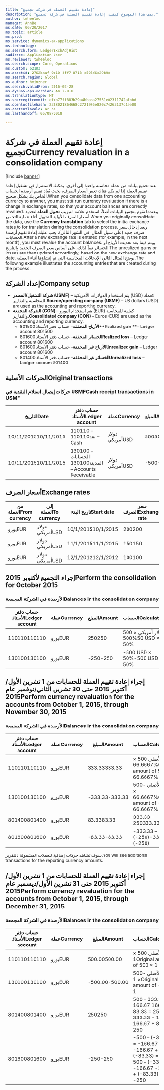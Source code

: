 ```yaml
---
title: "إعادة تقييم العملة في شركة تجميع"
description: "يصف هذا الموضوع كيفية إعادة تقييم العملة في شركة تجميع."
author: twheeloc
manager: AnnBe
ms.date: 06/20/2017
ms.topic: article
ms.prod: 
ms.service: dynamics-ax-applications
ms.technology: 
ms.search.form: LedgerExchAdjHist
audience: Application User
ms.reviewer: twheeloc
ms.search.scope: Core, Operations
ms.custom: 62183
ms.assetid: 2762baaf-0c10-4ff7-8713-c506d6c29b98
ms.search.region: Global
ms.author: hminzner
ms.search.validFrom: 2016-02-28
ms.dyn365.ops.version: AX 7.0.0
ms.translationtype: HT
ms.sourcegitcommit: efcb77ff883b29a4bbaba27551e02311742afbbd
ms.openlocfilehash: 2368021864668c2721976e820c74263137c1ee00
ms.contentlocale: ar-sa
ms.lasthandoff: 05/08/2018

---
```


# <a name="currency-revaluation-in-a-consolidation-company"></a><span data-ttu-id="a97bf-103">إعادة تقييم العملة في شركة تجميع</span><span class="sxs-lookup"><span data-stu-id="a97bf-103">Currency revaluation in a consolidation company</span></span>

[!include [banner](../includes/banner.md)]

<span data-ttu-id="a97bf-104">عند تجميع بيانات من عملة محاسبة واحدة إلى أخرى، يمكنك الاستمرار في تشغيل إعادة تقييم العملة إذا لم يكن هناك تغيير أسعار الصرف، بحيث يُعاد تقييم أرصدة الحساب الخاص بك بشكل صحيح.</span><span class="sxs-lookup"><span data-stu-id="a97bf-104">When you consolidate data from one accounting currency to another, you must still run currency revaluation if there is a change in exchange rates, so that your account balances  are correctly revalued.</span></span> <span data-ttu-id="a97bf-105">وعندما تقوم بتجميع البيانات أصلاً، استخدم علامة التبويب **تحويل العملة** لتحديد أسعار الصرف الأولية للتحويل أثناء عملية التجميع.</span><span class="sxs-lookup"><span data-stu-id="a97bf-105">When you originally consolidate the data, use the **Currency translation** tab to select the initial exchange rates to for translation during the consolidation process.</span></span> <span data-ttu-id="a97bf-106">وبعد إدخال سعر صرف جديد (على سبيل المثال، في الشهر التالي)، يجب عليك إعادة تقييم أرصدة الحسابات.</span><span class="sxs-lookup"><span data-stu-id="a97bf-106">After a new exchange rate is entered (for example, in the next month), you must revalue the account balances.</span></span> <span data-ttu-id="a97bf-107">ويتم فيما بعد تحديث الأرباح أو الخسائر تبعاً لذلك، على أساس سعر الصرف الجديد والتاريخ.</span><span class="sxs-lookup"><span data-stu-id="a97bf-107">The unrealized gains or losses are then updated accordingly, based on the new exchange rate and date.</span></span> <span data-ttu-id="a97bf-108">يوضح المثال التالي الإدخالات المحاسبية التي تم إنشاؤها أثناء العملية.</span><span class="sxs-lookup"><span data-stu-id="a97bf-108">The following example illustrates the accounting entries that are created during the process.</span></span>

## <a name="company-setup"></a><span data-ttu-id="a97bf-109">إعداد الشركة</span><span class="sxs-lookup"><span data-stu-id="a97bf-109">Company setup</span></span>
-   <span data-ttu-id="a97bf-110">**شركة التشغيل/المصدر (USMF)** – يتم استخدام الدولارات الأمريكية (USD) كعملة للمحاسبة والتقارير.</span><span class="sxs-lookup"><span data-stu-id="a97bf-110">**Source/operating company (USMF)** – US dollars (USD) are used as the accounting and reporting currency.</span></span>
-   <span data-ttu-id="a97bf-111">**الشركة المجمعة (CON)** – يتم استخدام اليورو (EUR) كعلمة للمحاسبة والتقارير.</span><span class="sxs-lookup"><span data-stu-id="a97bf-111">**Consolidated company (CON)** – Euros (EUR) are used as the accounting and reporting currency.</span></span>
    -   <span data-ttu-id="a97bf-112">**الأرباح المحققة**– حساب دفتر الأستاذ 801500</span><span class="sxs-lookup"><span data-stu-id="a97bf-112">**Realized gain **– Ledger account 801500</span></span>
    -   <span data-ttu-id="a97bf-113">**الخسائر المحققة**– حساب دفتر الأستاذ 801600</span><span class="sxs-lookup"><span data-stu-id="a97bf-113">**Realized loss** – Ledger account 801600</span></span>
    -   <span data-ttu-id="a97bf-114">**الأرباح غير المحققة**– حساب دفتر الأستاذ 801600</span><span class="sxs-lookup"><span data-stu-id="a97bf-114">**Unrealized gain** – Ledger account 801600</span></span>
    -   <span data-ttu-id="a97bf-115">**الخسائر غير المحققة**– حساب دفتر الأستاذ 801400</span><span class="sxs-lookup"><span data-stu-id="a97bf-115">**Unrealized loss** – Ledger account 801400</span></span>

## <a name="original-transactions"></a><span data-ttu-id="a97bf-116">الحركات الأصلية</span><span class="sxs-lookup"><span data-stu-id="a97bf-116">Original transactions</span></span>
### <a name="cash-receipt-transactions-in-usmf"></a><span data-ttu-id="a97bf-117">حركات إيصال استلام النقدية في USMF</span><span class="sxs-lookup"><span data-stu-id="a97bf-117">Cash receipt transactions in USMF</span></span>

| <span data-ttu-id="a97bf-118">التاريخ</span><span class="sxs-lookup"><span data-stu-id="a97bf-118">Date</span></span>       | <span data-ttu-id="a97bf-119">حساب دفتر الأستاذ</span><span class="sxs-lookup"><span data-stu-id="a97bf-119">Ledger account</span></span>               | <span data-ttu-id="a97bf-120">عملة</span><span class="sxs-lookup"><span data-stu-id="a97bf-120">Currency</span></span> | <span data-ttu-id="a97bf-121">المبلغ</span><span class="sxs-lookup"><span data-stu-id="a97bf-121">Amount</span></span> |
|------------|------------------------------|----------|--------|
| <span data-ttu-id="a97bf-122">10/11/2015</span><span class="sxs-lookup"><span data-stu-id="a97bf-122">10/11/2015</span></span> | <span data-ttu-id="a97bf-123">110110 – نقد</span><span class="sxs-lookup"><span data-stu-id="a97bf-123">110110 – Cash</span></span>                | <span data-ttu-id="a97bf-124">دولار أمريكي</span><span class="sxs-lookup"><span data-stu-id="a97bf-124">USD</span></span>      | <span data-ttu-id="a97bf-125">500</span><span class="sxs-lookup"><span data-stu-id="a97bf-125">500</span></span>    |
| <span data-ttu-id="a97bf-126">10/11/2015</span><span class="sxs-lookup"><span data-stu-id="a97bf-126">10/11/2015</span></span> | <span data-ttu-id="a97bf-127">130100 – الحسابات المدينة</span><span class="sxs-lookup"><span data-stu-id="a97bf-127">130100 – Accounts Receivable</span></span> | <span data-ttu-id="a97bf-128">دولار أمريكي</span><span class="sxs-lookup"><span data-stu-id="a97bf-128">USD</span></span>      | <span data-ttu-id="a97bf-129">-500</span><span class="sxs-lookup"><span data-stu-id="a97bf-129">-500</span></span>   |

## <a name="exchange-rates"></a><span data-ttu-id="a97bf-130">أسعار الصرف</span><span class="sxs-lookup"><span data-stu-id="a97bf-130">Exchange rates</span></span>

| <span data-ttu-id="a97bf-131">من العملة</span><span class="sxs-lookup"><span data-stu-id="a97bf-131">From currency</span></span> | <span data-ttu-id="a97bf-132">إلى العملة</span><span class="sxs-lookup"><span data-stu-id="a97bf-132">To currency</span></span> | <span data-ttu-id="a97bf-133">تاريخ البدء</span><span class="sxs-lookup"><span data-stu-id="a97bf-133">Start date</span></span> | <span data-ttu-id="a97bf-134">سعر الصرف</span><span class="sxs-lookup"><span data-stu-id="a97bf-134">Exchange rate</span></span> |
|---------------|-------------|------------|---------------|
| <span data-ttu-id="a97bf-135">يورو</span><span class="sxs-lookup"><span data-stu-id="a97bf-135">EUR</span></span>           | <span data-ttu-id="a97bf-136">دولار أمريكي</span><span class="sxs-lookup"><span data-stu-id="a97bf-136">USD</span></span>         | <span data-ttu-id="a97bf-137">10/1/2015</span><span class="sxs-lookup"><span data-stu-id="a97bf-137">10/1/2015</span></span>  | <span data-ttu-id="a97bf-138">200</span><span class="sxs-lookup"><span data-stu-id="a97bf-138">200</span></span>           |
| <span data-ttu-id="a97bf-139">يورو</span><span class="sxs-lookup"><span data-stu-id="a97bf-139">EUR</span></span>           | <span data-ttu-id="a97bf-140">دولار أمريكي</span><span class="sxs-lookup"><span data-stu-id="a97bf-140">USD</span></span>         | <span data-ttu-id="a97bf-141">11/1/2015</span><span class="sxs-lookup"><span data-stu-id="a97bf-141">11/1/2015</span></span>  | <span data-ttu-id="a97bf-142">150</span><span class="sxs-lookup"><span data-stu-id="a97bf-142">150</span></span>           |
| <span data-ttu-id="a97bf-143">يورو</span><span class="sxs-lookup"><span data-stu-id="a97bf-143">EUR</span></span>           | <span data-ttu-id="a97bf-144">دولار أمريكي</span><span class="sxs-lookup"><span data-stu-id="a97bf-144">USD</span></span>         | <span data-ttu-id="a97bf-145">12/1/2012</span><span class="sxs-lookup"><span data-stu-id="a97bf-145">12/1/2012</span></span>  | <span data-ttu-id="a97bf-146">100</span><span class="sxs-lookup"><span data-stu-id="a97bf-146">100</span></span>           |

## <a name="perform-the-consolidation-for-october-2015"></a><span data-ttu-id="a97bf-147">إجراء التجميع لأكتوبر 2015</span><span class="sxs-lookup"><span data-stu-id="a97bf-147">Perform the consolidation for October 2015</span></span>
### <a name="balances-in-the-consolidation-company"></a><span data-ttu-id="a97bf-148">الأرصدة في الشركة المجمعة</span><span class="sxs-lookup"><span data-stu-id="a97bf-148">Balances in the consolidation company</span></span>

| <span data-ttu-id="a97bf-149">حساب دفتر الأستاذ</span><span class="sxs-lookup"><span data-stu-id="a97bf-149">Ledger account</span></span> | <span data-ttu-id="a97bf-150">عملة</span><span class="sxs-lookup"><span data-stu-id="a97bf-150">Currency</span></span> | <span data-ttu-id="a97bf-151">المبلغ</span><span class="sxs-lookup"><span data-stu-id="a97bf-151">Amount</span></span> | <span data-ttu-id="a97bf-152">الحساب</span><span class="sxs-lookup"><span data-stu-id="a97bf-152">Calculation</span></span>    |
|----------------|----------|--------|----------------|
| <span data-ttu-id="a97bf-153">110110</span><span class="sxs-lookup"><span data-stu-id="a97bf-153">110110</span></span>         | <span data-ttu-id="a97bf-154">يورو</span><span class="sxs-lookup"><span data-stu-id="a97bf-154">EUR</span></span>      | <span data-ttu-id="a97bf-155">250</span><span class="sxs-lookup"><span data-stu-id="a97bf-155">250</span></span>    | <span data-ttu-id="a97bf-156">500 دولار أمريكي × 50%</span><span class="sxs-lookup"><span data-stu-id="a97bf-156">500 USD × 50%</span></span>  |
| <span data-ttu-id="a97bf-157">130100</span><span class="sxs-lookup"><span data-stu-id="a97bf-157">130100</span></span>         | <span data-ttu-id="a97bf-158">يورو</span><span class="sxs-lookup"><span data-stu-id="a97bf-158">EUR</span></span>      | <span data-ttu-id="a97bf-159">-250</span><span class="sxs-lookup"><span data-stu-id="a97bf-159">-250</span></span>   | <span data-ttu-id="a97bf-160">-500 USD × 50%</span><span class="sxs-lookup"><span data-stu-id="a97bf-160">-500 USD × 50%</span></span> |

## <a name="perform-currency-revaluation-for-the-accounts-from-october-1-2015-through-november-30-2015"></a><span data-ttu-id="a97bf-161">إجراء إعادة تقييم العملة للحسابات من 1 تشرين الأول/أكتوبر 2015 حتى 30 تشرين الثاني/نوفمبر عام 2015</span><span class="sxs-lookup"><span data-stu-id="a97bf-161">Perform currency revaluation for the accounts from October 1, 2015, through November 30, 2015</span></span>
### <a name="balances-in-the-consolidation-company"></a><span data-ttu-id="a97bf-162">الأرصدة في الشركة المجمعة</span><span class="sxs-lookup"><span data-stu-id="a97bf-162">Balances in the consolidation company</span></span>

| <span data-ttu-id="a97bf-163">حساب دفتر الأستاذ</span><span class="sxs-lookup"><span data-stu-id="a97bf-163">Ledger account</span></span> | <span data-ttu-id="a97bf-164">عملة</span><span class="sxs-lookup"><span data-stu-id="a97bf-164">Currency</span></span> | <span data-ttu-id="a97bf-165">المبلغ</span><span class="sxs-lookup"><span data-stu-id="a97bf-165">Amount</span></span>  | <span data-ttu-id="a97bf-166">الحساب</span><span class="sxs-lookup"><span data-stu-id="a97bf-166">Calculation</span></span>                        |
|----------------|----------|---------|------------------------------------|
| <span data-ttu-id="a97bf-167">110110</span><span class="sxs-lookup"><span data-stu-id="a97bf-167">110110</span></span>         | <span data-ttu-id="a97bf-168">يورو</span><span class="sxs-lookup"><span data-stu-id="a97bf-168">EUR</span></span>      | <span data-ttu-id="a97bf-169">333.33</span><span class="sxs-lookup"><span data-stu-id="a97bf-169">333.33</span></span>  | <span data-ttu-id="a97bf-170">المبلغ الأصلي 500 × 66.6667%</span><span class="sxs-lookup"><span data-stu-id="a97bf-170">Original amount of 500 × 66.6667%</span></span>  |
| <span data-ttu-id="a97bf-171">130100</span><span class="sxs-lookup"><span data-stu-id="a97bf-171">130100</span></span>         | <span data-ttu-id="a97bf-172">يورو</span><span class="sxs-lookup"><span data-stu-id="a97bf-172">EUR</span></span>      | <span data-ttu-id="a97bf-173">-333.33</span><span class="sxs-lookup"><span data-stu-id="a97bf-173">-333.33</span></span> | <span data-ttu-id="a97bf-174">المبلغ الأصلي -500 × 66.6667%</span><span class="sxs-lookup"><span data-stu-id="a97bf-174">Original amount of -500 × 66.6667%</span></span> |
| <span data-ttu-id="a97bf-175">801400</span><span class="sxs-lookup"><span data-stu-id="a97bf-175">801400</span></span>         | <span data-ttu-id="a97bf-176">يورو</span><span class="sxs-lookup"><span data-stu-id="a97bf-176">EUR</span></span>      | <span data-ttu-id="a97bf-177">83.33</span><span class="sxs-lookup"><span data-stu-id="a97bf-177">83.33</span></span>   | <span data-ttu-id="a97bf-178">333.33 – 250</span><span class="sxs-lookup"><span data-stu-id="a97bf-178">333.33 – 250</span></span>                       |
| <span data-ttu-id="a97bf-179">801600</span><span class="sxs-lookup"><span data-stu-id="a97bf-179">801600</span></span>         | <span data-ttu-id="a97bf-180">يورو</span><span class="sxs-lookup"><span data-stu-id="a97bf-180">EUR</span></span>      | <span data-ttu-id="a97bf-181">-83.33</span><span class="sxs-lookup"><span data-stu-id="a97bf-181">-83.33</span></span>  | <span data-ttu-id="a97bf-182">-333.33 – (-250)</span><span class="sxs-lookup"><span data-stu-id="a97bf-182">-333.33 – (-250)</span></span>                   |

<span data-ttu-id="a97bf-183">سوف تشاهد حركات إضافية للعملات المشمولة بالتقرير.</span><span class="sxs-lookup"><span data-stu-id="a97bf-183">You will see additional transactions for the reporting currency amounts.</span></span>

## <a name="perform-currency-revaluation-for-the-accounts-from-october-1-2015-through-december-31-2015"></a><span data-ttu-id="a97bf-184">إجراء إعادة تقييم العملة للحسابات من 1 تشرين الأول/أكتوبر 2015 حتى 31 تشرين الأول/ديسمبر عام 2015</span><span class="sxs-lookup"><span data-stu-id="a97bf-184">Perform currency revaluation for the accounts from October 1, 2015, through December 31, 2015</span></span>
### <a name="balances-in-the-consolidation-company"></a><span data-ttu-id="a97bf-185">الأرصدة في الشركة المجمعة</span><span class="sxs-lookup"><span data-stu-id="a97bf-185">Balances in the consolidation company</span></span>

| <span data-ttu-id="a97bf-186">حساب دفتر الأستاذ</span><span class="sxs-lookup"><span data-stu-id="a97bf-186">Ledger account</span></span> | <span data-ttu-id="a97bf-187">عملة</span><span class="sxs-lookup"><span data-stu-id="a97bf-187">Currency</span></span> | <span data-ttu-id="a97bf-188">المبلغ</span><span class="sxs-lookup"><span data-stu-id="a97bf-188">Amount</span></span>  | <span data-ttu-id="a97bf-189">الحساب</span><span class="sxs-lookup"><span data-stu-id="a97bf-189">Calculation</span></span>                                          |
|----------------|----------|---------|------------------------------------------------------|
| <span data-ttu-id="a97bf-190">110110</span><span class="sxs-lookup"><span data-stu-id="a97bf-190">110110</span></span>         | <span data-ttu-id="a97bf-191">يورو</span><span class="sxs-lookup"><span data-stu-id="a97bf-191">EUR</span></span>      | <span data-ttu-id="a97bf-192">500.00</span><span class="sxs-lookup"><span data-stu-id="a97bf-192">500.00</span></span>  | <span data-ttu-id="a97bf-193">المبلغ الأصلي 500 × 1</span><span class="sxs-lookup"><span data-stu-id="a97bf-193">Original amount of 500 × 1</span></span>                           |
| <span data-ttu-id="a97bf-194">130100</span><span class="sxs-lookup"><span data-stu-id="a97bf-194">130100</span></span>         | <span data-ttu-id="a97bf-195">يورو</span><span class="sxs-lookup"><span data-stu-id="a97bf-195">EUR</span></span>      | <span data-ttu-id="a97bf-196">-500.00</span><span class="sxs-lookup"><span data-stu-id="a97bf-196">-500.00</span></span> | <span data-ttu-id="a97bf-197">المبلغ الأصلي -500 × 1</span><span class="sxs-lookup"><span data-stu-id="a97bf-197">Original amount of -500 × 1</span></span>                          |
| <span data-ttu-id="a97bf-198">801400</span><span class="sxs-lookup"><span data-stu-id="a97bf-198">801400</span></span>         | <span data-ttu-id="a97bf-199">يورو</span><span class="sxs-lookup"><span data-stu-id="a97bf-199">EUR</span></span>      | <span data-ttu-id="a97bf-200">250</span><span class="sxs-lookup"><span data-stu-id="a97bf-200">250</span></span>     | <span data-ttu-id="a97bf-201">500 – 333.33 = 166.67 166.67 + 83.33 = 250</span><span class="sxs-lookup"><span data-stu-id="a97bf-201">500 – 333.33 = 166.67 166.67 + 83.33 = 250</span></span>           |
| <span data-ttu-id="a97bf-202">801600</span><span class="sxs-lookup"><span data-stu-id="a97bf-202">801600</span></span>         | <span data-ttu-id="a97bf-203">يورو</span><span class="sxs-lookup"><span data-stu-id="a97bf-203">EUR</span></span>      | <span data-ttu-id="a97bf-204">-250</span><span class="sxs-lookup"><span data-stu-id="a97bf-204">-250</span></span>    | <span data-ttu-id="a97bf-205">-500 – (-333.33) = -166.67 -166.67 + (-83.33) = -250</span><span class="sxs-lookup"><span data-stu-id="a97bf-205">-500 – (-333.33) = -166.67 -166.67 + (-83.33) = -250</span></span> |







